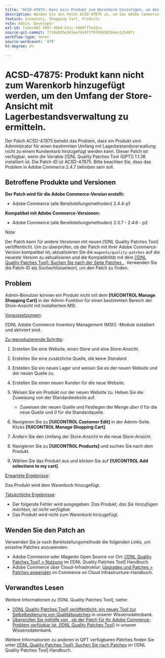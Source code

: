 ```yaml
---
title: "ACSD-47875: Kann kein Produkt zum Warenkorb hinzufügen, um den Umfang der Store-Ansicht mit Lagerbestandsverwaltung zu ermitteln"
description: Wenden Sie den Patch ACSD-47875 an, um das Adobe Commerce-Problem zu beheben, bei dem ein Produkt von Admin für einen bestimmten Umfang mit Lagerbestandsverwaltung nicht zu einem Kundenkorb hinzugefügt werden kann.
feature: Inventory, Shopping Cart, Products
role: Admin, Developer
exl-id: fa5ecd65-704f-49bd-b3cc-3d60ff7e1dce
source-git-commit: 7718a835e343ae7da9ff79f690503b4ee1d140fc
workflow-type: tm+mt
source-wordcount: '479'
ht-degree: 0%

---
```


# ACSD-47875: Produkt kann nicht zum Warenkorb hinzugefügt werden, um den Umfang der Store-Ansicht mit Lagerbestandsverwaltung zu ermitteln.

Der Patch ACSD-47875 behebt das Problem, dass ein Produkt vom Administrator für einen bestimmten Umfang mit Lagerbestandsverwaltung nicht zu einem Kundenkorb hinzugefügt werden kann. Dieser Patch ist verfügbar, wenn die Variable [!DNL Quality Patches Tool (QPT)] 1.1.36 installiert ist. Die Patch-ID ist ACSD-47875. Bitte beachten Sie, dass das Problem in Adobe Commerce 2.4.7 behoben sein soll.

## Betroffene Produkte und Versionen

**Der Patch wird für die Adobe Commerce-Version erstellt:**

* Adobe Commerce (alle Bereitstellungsmethoden) 2.4.4-p1

**Kompatibel mit Adobe Commerce-Versionen:**

* Adobe Commerce (alle Bereitstellungsmethoden) 2.3.7 - 2.4.6 - p2

>[!NOTE]
>
>Der Patch kann für andere Versionen mit neuen [!DNL Quality Patches Tool] veröffentlicht. Um zu überprüfen, ob der Patch mit Ihrer Adobe Commerce-Version kompatibel ist, aktualisieren Sie die `magento/quality-patches` auf die neueste Version zu aktualisieren und die Kompatibilität mit dem [[!DNL Quality Patches Tool]: Suchen Sie nach der Seite Patches .](https://experienceleague.adobe.com/tools/commerce-quality-patches/index.html). Verwenden Sie die Patch-ID als Suchschlüsselwort, um den Patch zu finden.

## Problem

Admin-Benutzer können ein Produkt nicht mit dem **[!UICONTROL Manage Shopping Cart]** in der Admin-Funktion für einen bestimmten Bereich der Store-Ansicht mit installiertem MSI.

<u>Voraussetzungen</u>:

[!DNL Adobe Commerce Inventory Management (MSI)] -Module installiert und aktiviert sind.

<u>Zu reproduzierende Schritte</u>:

1. Erstellen Sie eine Website, einen Store und eine Store-Ansicht.
1. Erstellen Sie eine zusätzliche Quelle, die keine *Standard*.
1. Erstellen Sie ein neues Lager und weisen Sie es der neuen Website und der neuen Quelle zu.
1. Erstellen Sie einen neuen Kunden für die neue Website.
1. Weisen Sie ein Produkt nur der neuen Website zu. Heben Sie die Zuweisung von der Standardwebsite auf.

   * Zuweisen der neuen Quelle und Festlegen der Menge *über 0* für die neue Quelle und *0* für die Standardquelle.

1. Navigieren Sie zu **[!UICONTROL Customer Edit]** in der Admin-Seite. Klicks **[!UICONTROL Manage Shopping Cart]**.
1. Ändern Sie den Umfang der Store-Ansicht in die neue Store-Ansicht.
1. Navigieren Sie zu **[!UICONTROL Products]** und suchen Sie nach dem Produkt.
1. Wählen Sie das Produkt aus und klicken Sie auf **[!UICONTROL Add selections to my cart]**.

<u>Erwartete Ergebnisse</u>:

Das Produkt wird dem Warenkorb hinzugefügt.

<u>Tatsächliche Ergebnisse</u>:

* Der folgende Fehler wird ausgegeben: *Das Produkt, das Sie hinzufügen möchten, ist nicht verfügbar.*
* Das Produkt wird nicht zum Warenkorb hinzugefügt.

## Wenden Sie den Patch an

Verwenden Sie je nach Bereitstellungsmethode die folgenden Links, um einzelne Patches anzuwenden:

* Adobe Commerce oder Magento Open Source vor Ort: [[!DNL Quality Patches Tool] > Nutzung](https://experienceleague.adobe.com/docs/commerce-operations/tools/quality-patches-tool/usage.html) im [!DNL Quality Patches Tool] Handbuch.
* Adobe Commerce über Cloud-Infrastruktur: [Upgrades und Patches > Patches anwenden](https://experienceleague.adobe.com/docs/commerce-cloud-service/user-guide/develop/upgrade/apply-patches.html) im Commerce on Cloud Infrastructure-Handbuch.

## Verwandtes Lesen

Weitere Informationen zu [!DNL Quality Patches Tool], siehe:

* [[!DNL Quality Patches Tool] veröffentlicht: ein neues Tool zur Selbstbedienung von Qualitätspatches](/help/announcements/adobe-commerce-announcements/magento-quality-patches-released-new-tool-to-self-serve-quality-patches.md) in unserer Wissensdatenbank.
* [Überprüfen Sie mithilfe von , ob der Patch für Ihr Adobe Commerce-Problem verfügbar ist. [!DNL Quality Patches Tool]](/help/support-tools/patches-available-in-qpt-tool/check-patch-for-magento-issue-with-magento-quality-patches.md) in unserer Wissensdatenbank.

Weitere Informationen zu anderen in QPT verfügbaren Patches finden Sie unter [[!DNL Quality Patches Tool]: Suchen Sie nach Patches](https://experienceleague.adobe.com/tools/commerce-quality-patches/index.html) im [!DNL Quality Patches Tool] Handbuch.
